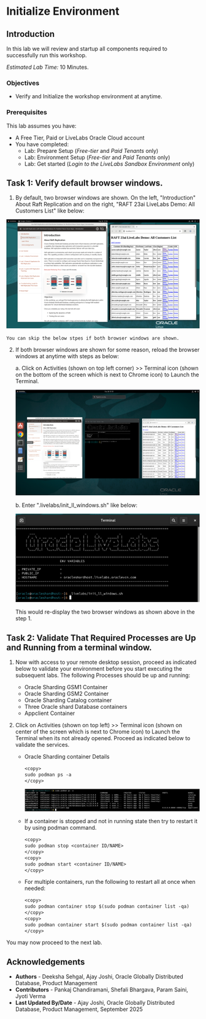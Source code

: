 # Initialize Environment

## Introduction

In this lab we will review and startup all components required to successfully run this workshop.

*Estimated Lab Time:* 10 Minutes.

### Objectives
- Verify and Initialize the workshop environment at anytime.

### Prerequisites
This lab assumes you have:
- A Free Tier, Paid or LiveLabs Oracle Cloud account
- You have completed:
    - Lab: Prepare Setup (*Free-tier* and *Paid Tenants* only)
    - Lab: Environment Setup (*Free-tier* and *Paid Tenants* only)
    - Lab: Get started (*Login to the LiveLabs Sandbox Environment* only)

## Task 1: Verify default browser windows.

1. By default, two browser windows are shown. On the left, "Introduction" About Raft Replication and on the right, "RAFT 23ai LiveLabs Demo: All Customers List" like below:

 ![default_windows_raft_livelabs](images/default_windows_raft_livelabs.png " ")

    You can skip the below stpes if both browser windows are shown.

2. If both browser windows are shown for some reason, reload the browser windows at anytime with steps as below:

    a. Click on Activities (shown on top left corner) >> Terminal icon (shown on the bottom of the screen which is next to Chrome icon) to Launch the Terminal.
    
    ![activities_terminal_icon](images/activities_terminal_icon.png " ")

    b. Enter ".livelabs/init\_ll\_windows.sh" like below:

    ![re init default windows](images/re_init_default_windows.png " ")

    This would re-display the two browser windows as shown above in the step 1.

## Task 2: Validate That Required Processes are Up and Running from a terminal window.
1. Now with access to your remote desktop session, proceed as indicated below to validate your environment before you start executing the subsequent labs. The following Processes should be up and running:

    - Oracle Sharding GSM1 Container
    - Oracle Sharding GSM2 Container
    - Oracle Sharding Catalog container
    - Three Oracle shard Database containers
    - Appclient Container

2.  Click on Activities (shown on top left) >> Terminal icon (shown on center of the screen which is next to Chrome icon) to Launch the Terminal when its not already opened. Proceed as indicated below to validate the services.

    - Oracle Sharding container Details

        ```
        <copy>
        sudo podman ps -a
        </copy>
        ```
        ![sharding podman](images/podman-containers.png " ")

    - If a container is stopped and not in running state then try to restart it by using podman command.

        ```
        <copy>
        sudo podman stop <container ID/NAME>
        </copy>
        <copy>
        sudo podman start <container ID/NAME>
        </copy>
        ```
    - For multiple containers, run the following to restart all at once when needed:

        ```
        <copy>
        sudo podman container stop $(sudo podman container list -qa)
        </copy>
        <copy>
        sudo podman container start $(sudo podman container list -qa)
        </copy>
        ```

You may now proceed to the next lab.

## Acknowledgements
* **Authors** - Deeksha Sehgal, Ajay Joshi, Oracle Globally Distributed Database, Product Management
* **Contributors** - Pankaj Chandiramani, Shefali Bhargava, Param Saini, Jyoti Verma
* **Last Updated By/Date** - Ajay Joshi, Oracle Globally Distributed Database, Product Management, September 2025
